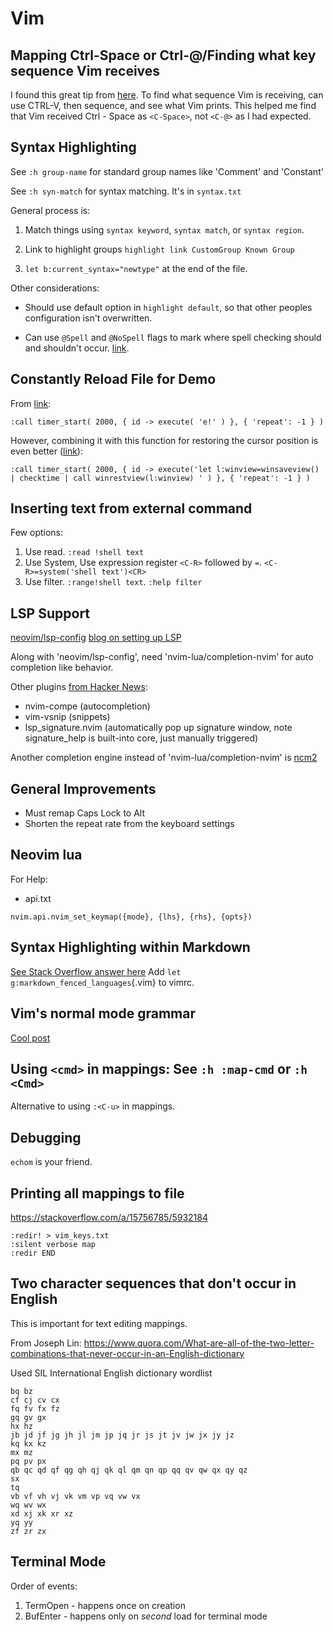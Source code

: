 # Vim

## Mapping Ctrl-Space or Ctrl-@/Finding what key sequence Vim receives

I found this great tip from [here](https://www.reddit.com/r/vim/comments/dn7dtb/how_to_rebind_ctrlspace_in_vim_running_inside/).
To find what sequence Vim is receiving, can use CTRL-V, then sequence,
and see what Vim prints. This helped me find that Vim received Ctrl -
Space as `<C-Space>`, not `<C-@>` as I had expected.



## Syntax Highlighting

See `:h group-name` for standard group names like 'Comment' and
'Constant'

See `:h syn-match` for syntax matching. It's in `syntax.txt`

General process is:

1. Match things using `syntax keyword`, `syntax match`, or `syntax
   region`.

2. Link to highlight groups `highlight link CustomGroup Known Group`

3. `let b:current_syntax="newtype"` at the end of the file.


Other considerations:

- Should use default option in `highlight default`, so that other
  peoples configuration isn't overwritten.

- Can use `@Spell` and `@NoSpell` flags to mark where spell checking
  should and shouldn't occur. [link](https://unix.stackexchange.com/a/31155/296724).


## Constantly Reload File for Demo

From [link](https://www.reddit.com/r/vim/comments/ktd2kw/run_a_vim_command_in_loop_each_n_seconds/):

```vim
:call timer_start( 2000, { id -> execute( 'e!' ) }, { 'repeat': -1 } )
```

However, combining it with this function for restoring the cursor
position is even better ([link](https://stackoverflow.com/a/50476532/5932184)):

```vim
:call timer_start( 2000, { id -> execute('let l:winview=winsaveview() | checktime | call winrestview(l:winview) ' ) }, { 'repeat': -1 } )
```

## Inserting text from external command

Few options:

1. Use read. `:read !shell text`
2. Use System, Use expression register `<C-R>` followed by `=`.
    `<C-R>=system('shell text')<CR>`
3. Use filter. `:range!shell text`. `:help filter`

## LSP Support

[neovim/lsp-config](https://github.com/neovim/nvim-lspconfig)
[blog on setting up LSP](https://www.chrisatmachine.com/Neovim/27-native-lsp/)

Along with 'neovim/lsp-config', need 'nvim-lua/completion-nvim' for auto
completion like behavior.

Other plugins [from Hacker News](https://news.ycombinator.com/item?id=27713358):

* nvim-compe (autocompletion)
* vim-vsnip (snippets)
* lsp_signature.nvim (automatically pop up signature window, note signature_help is built-into core, just manually triggered)

Another completion engine instead of 'nvim-lua/completion-nvim' is
[ncm2](https://github.com/ncm2/ncm2)

## General Improvements

- Must remap Caps Lock to Alt
- Shorten the repeat rate from the keyboard settings

## Neovim lua

For Help:
- api.txt

```vim
nvim.api.nvim_set_keymap({mode}, {lhs}, {rhs}, {opts})
```

## Syntax Highlighting within Markdown

[See Stack Overflow answer here](https://vi.stackexchange.com/questions/23215/how-to-use-code-highlighting-and-checking-in-markdown)
Add `let g:markdown_fenced_languages`{.vim} to vimrc.

## Vim's normal mode grammar

[Cool post](https://gist.github.com/countvajhula/0721a5fc40f2124097652071bb9f97fb)


## Using `<cmd>` in mappings: See `:h :map-cmd` or `:h <Cmd>`
Alternative to using `:<C-u>` in mappings.


## Debugging

`echom` is your friend.

## Printing all mappings to file

<https://stackoverflow.com/a/15756785/5932184>

```
:redir! > vim_keys.txt
:silent verbose map
:redir END
```


## Two character sequences that don't occur in English

This is important for text editing mappings.

From Joseph Lin: <https://www.quora.com/What-are-all-of-the-two-letter-combinations-that-never-occur-in-an-English-dictionary>

Used SIL International English dictionary wordlist

```
bq bz
cf cj cv cx
fq fv fx fz
gq gv gx
hx hz
jb jd jf jg jh jl jm jp jq jr js jt jv jw jx jy jz
kq kx kz
mx mz
pq pv px
qb qc qd qf qg qh qj qk ql qm qn qp qq qv qw qx qy qz
sx
tq
vb vf vh vj vk vm vp vq vw vx
wq wv wx
xd xj xk xr xz
yq yy
zf zr zx
```

## Terminal Mode

Order of events:

1. TermOpen - happens once on creation
2. BufEnter - happens only on *second* load for terminal mode
